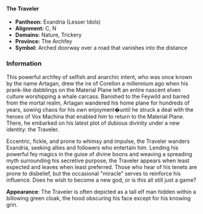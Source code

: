 #### The Traveler
- **Pantheon:** Exandria (Lesser Idols)
- **Alignment:** C, N
- **Domains:** Nature, Trickery
- **Province:** The Archfey
- **Symbol:** Arched doorway over a road that vanishes into the distance
### Information

This powerful archfey of selfish and anarchic intent, who was once known by the name Artagan, drew the ire of Corellon a millennium ago when his prank-like dabblings on the Material Plane left an entire nascent elven culture worshipping a whale carcass. Banished to the Feywild and barred from the mortal realm, Artagan wandered his home plane for hundreds of years, sowing chaos for his own enjoyment�until he struck a deal with the heroes of Vox Machina that enabled him to return to the Material Plane. There, he embarked on his latest plot of dubious divinity under a new identity: the Traveler.

Eccentric, fickle, and prone to whimsy and impulse, the Traveler wanders Exandria, seeking allies and followers who entertain him. Lending his powerful fey magics in the guise of divine boons and weaving a spreading myth surrounding his secretive purpose, the Traveler appears when least expected and leaves when least preferred. Those who hear of his tenets are prone to disbelief, but the occasional "miracle" serves to reinforce his influence. Does he wish to become a new god, or is this all still just a game?

**Appearance**: The Traveler is often depicted as a tall elf man hidden within a billowing green cloak, the hood obscuring his face except for his knowing grin.